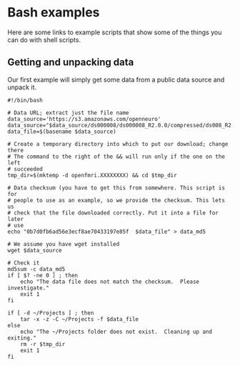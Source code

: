 # Bash examples

Here are some links to example scripts that show some of the things you can
do with shell scripts.

## Getting and unpacking data

Our first example will simply get some data from a public data source
and unpack it.

```
#!/bin/bash

# Data URL; extract just the file name
data_source='https://s3.amazonaws.com/openneuro'
data_source="$data_source/ds000008/ds000008_R2.0.0/compressed/ds008_R2.0.0_raw.tgz"
data_file=$(basename $data_source)

# Create a temporary directory into which to put our download; change there
# The command to the right of the && will run only if the one on the left
# succeeded
tmp_dir=$(mktemp -d openfmri.XXXXXXXX) && cd $tmp_dir

# Data checksum (you have to get this from somewhere. This script is for
# people to use as an example, so we provide the checksum. This lets us
# check that the file downloaded correctly. Put it into a file for later
# use
echo "0b7d0fb6ad56e3ecf8ae70433197e85f  $data_file" > data_md5

# We assume you have wget installed
wget $data_source

# Check it
md5sum -c data_md5
if [ $? -ne 0 ] ; then
    echo "The data file does not match the checksum.  Please investigate."
    exit 1
fi

if [ -d ~/Projects ] ; then
    tar -x -z -C ~/Projects -f $data_file
else
    echo "The ~/Projects folder does not exist.  Cleaning up and exiting."
    rm -r $tmp_dir
    exit 1
fi
```
